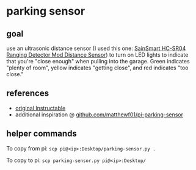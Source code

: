 # parking sensor

## goal

use an ultrasonic distance sensor (I used this one: [SainSmart HC-SR04 Ranging Detector Mod Distance Sensor](https://smile.amazon.com/gp/product/B004U8TOE6/ref=ppx_yo_dt_b_asin_title_o00_s00)) to turn on LED lights to indicate that you're "close enough" when pulling into the garage. Green indicates "plenty of room", yellow indicates "getting close", and red indicates "too close."


## references
- [original Instructable](https://www.instructables.com/Raspberry-Pi-Park-Sensor/)
- additional inspiration @ [github.com/matthewf01/pi-parking-sensor](https://github.com/matthewf01/pi-parking-sensor)

## helper commands

To copy from pi:
`scp pi@<ip>:Desktop/parking-sensor.py .`

To copy to pi:
`scp parking-sensor.py pi@<ip>:Desktop/`